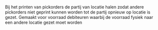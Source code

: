 Bij het printen van pickorders de partij van locatie halen zodat andere pickorders niet geprint kunnen worden tot de partij opnieuw op locatie is gezet. Gemaakt voor voorraad debiteuren waarbij de voorraad fysiek naar een andere locatie gezet moet worden